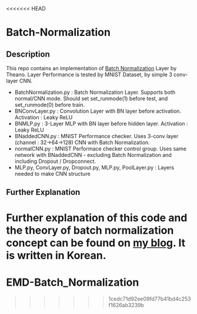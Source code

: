 <<<<<<< HEAD
# Batch-Normalization

## Description
This repo contains an implementation of [Batch Normalization](http://arxiv.org/abs/1502.03167) Layer by Theano. Layer Performance is tested by MNIST Dataset, by simple 3 conv-layer CNN.
- BatchNormalization.py : Batch Normalization Layer. Supports both normal/CNN mode. Should set set_runmode(1) before test, and set_runmode(0) before train.
- BNConvLayer.py : Convolution Layer with BN layer before activation. Activation : Leaky ReLU
- BNMLP.py : 3-Layer MLP with BN layer before hidden layer. Activation : Leaky ReLU
- BNaddedCNN.py : MNIST Performance checker. Uses 3-conv layer (channel : 32->64->128) CNN with Batch Normalization.
- normalCNN.py : MNIST Performace checker control group. Uses same network with BNaddedCNN - excluding Batch Normalization and including Dropout / Dropconnect.
- MLP.py, ConvLayer.py, Dropout.py, MLP.py, PoolLayer.py : Layers needed to make CNN structure


## Further Explanation
Further explanation of this code and the theory of batch normalization concept can be found on [my blog](http://shuuki4.wordpress.com). It is written in Korean. 
=======
# EMD-Batch_Normalization
>>>>>>> 1cedc71d92ee09fd77b41bd4c253f1626ab3239b
